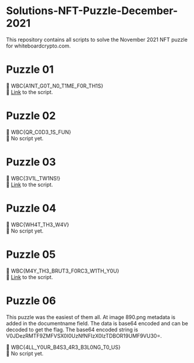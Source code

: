 # Solutions-NFT-Puzzle-December-2021
This repository contains all scripts to solve the November 2021 NFT puzzle for whiteboardcrypto.com.

# Puzzle 01


:checkered_flag: WBC{A1NT_G0T_N0_T1ME_F0R_TH1S}<br>
:link: [Link](https://github.com/WhiteboardCryptoTeam/Solutions-NFT-Puzzle-December-2021/blob/main/WBC%20-%20Solution%20NFT%20Puzzle01%20December%202021.py) to the script. 

# Puzzle 02


:checkered_flag: WBC{QR_C0D3_1S_FUN}<br>
:link: No script yet.

# Puzzle 03


:checkered_flag: WBC{3V1L_TW1NS!}<br>
:link: [Link](https://github.com/WhiteboardCryptoTeam/Solutions-NFT-Puzzle-December-2021/blob/main/WBC%20-%20Solution%20NFT%20Puzzle03%20December%202021.py) to the script.

# Puzzle 04


:checkered_flag: WBC{WH4T_TH3_W4V}<br>
:link: No script yet.

# Puzzle 05



:checkered_flag: WBC{M4Y_TH3_BRUT3_F0RC3_W1TH_Y0U}<br>
:link: [Link](https://github.com/WhiteboardCryptoTeam/Solutions-NFT-Puzzle-December-2021/blob/main/WBC%20-%20Solution%20NFT%20Puzzle05%20December%202021.py) to the script.

# Puzzle 06

This puzzle was the easiest of them all. At image 890.png metadata is added in the documentname field. The data is base64 encoded and can be decoded to get the flag. The base64 encoded string is V0JDezRMTF9ZMFVSX0I0UzNfNFIzX0IzTDBOR19UMF9VU30=.

:checkered_flag: WBC{4LL_Y0UR_B4S3_4R3_B3L0NG_T0_US}<br>
:link: No script yet.
